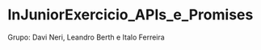 # InJuniorExercicio_APIs_e_Promises                
Grupo: Davi Neri, Leandro Berth e Italo Ferreira

